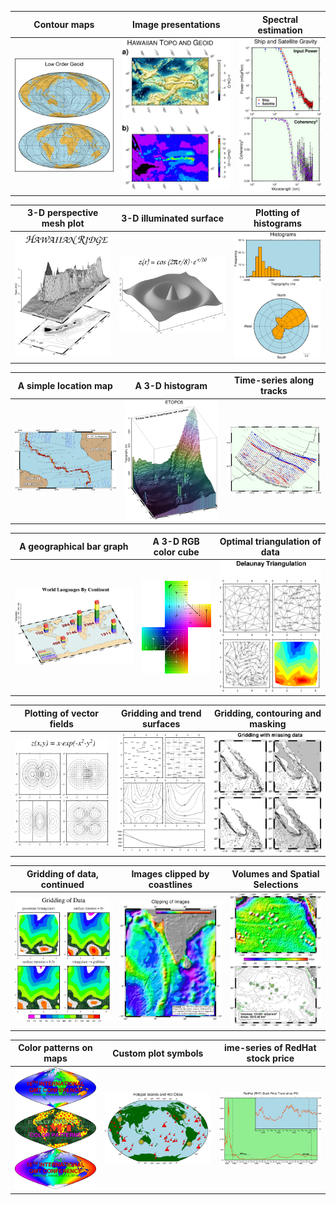 
| Contour maps  | Image presentations | Spectral estimation |
|:-------------:|:---------:|:-------------:|
|[![](historic/figs/ex01.png)](historic/ex01.md) | [![](historic/figs/ex02.png)](historic/ex02.md) | [![](historic/figs/ex03.png)](historic/ex03.md) |

| 3-D perspective mesh plot | 3-D illuminated surface | Plotting of histograms |
|:-------------:|:---------:|:-------------:|
|[![](historic/figs/ex04.png)](historic/ex04.md) | [![](historic/figs/ex05.png)](historic/ex05.md) | [![](historic/figs/ex06.png)](historic/ex06.md) |

| A simple location map | A 3-D histogram | Time-series along tracks |
|:-------------:|:---------:|:-------------:|
|[![](historic/figs/ex07.png)](historic/ex07.md) | [![](historic/figs/ex08.png)](historic/ex08.md) | [![](historic/figs/ex09.png)](historic/ex09.md) |

| A geographical bar graph | A 3-D RGB color cube | Optimal triangulation of data |
|:-------------:|:---------:|:-------------:|
|[![](historic/figs/ex10.png)](historic/ex10.md) | [![](historic/figs/ex11.png)](historic/ex11.md) | [![](historic/figs/ex12.png)](historic/ex12.md) |

| Plotting of vector fields | Gridding and trend surfaces | Gridding, contouring and masking |
|:-------------:|:---------:|:-------------:|
|[![](historic/figs/ex13.png)](historic/ex13.md) | [![](historic/figs/ex14.png)](historic/ex14.md) | [![](historic/figs/ex15.png)](historic/ex15.md) |

| Gridding of data, continued | Images clipped by coastlines | Volumes and Spatial Selections |
|:-------------:|:---------:|:-------------:|
|[![](historic/figs/ex16.png)](historic/ex16.md) | [![](historic/figs/ex17.png)](historic/ex17.md) | [![](historic/figs/ex18.png)](historic/ex18.md) |

| Color patterns on maps | Custom plot symbols | ime-series of RedHat stock price |
|:-------------:|:---------:|:-------------:|
|[![](historic/figs/ex19.png)](historic/ex19.md) | [![](historic/figs/ex20.png)](historic/ex20.md) | [![](historic/figs/ex21.png)](historic/ex21.md) |